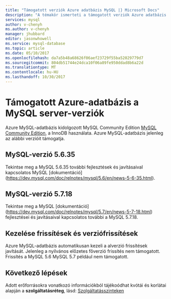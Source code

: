 ```yaml
---
title: "Támogatott verziók Azure adatbázis MySQL |} Microsoft Docs"
description: "A témakör ismerteti a támogatott verziók Azure adatbázis MySQL."
services: mysql
author: v-chenyh
ms.author: v-chenyh
manager: jhubbard
editor: jasonwhowell
ms.service: mysql-database
ms.topic: article
ms.date: 05/10/2017
ms.openlocfilehash: da7a5b48a68626f06aef23729f55ba52029779d7
ms.sourcegitcommit: 804db51744e24dca10f06a89fe950ddad8b6a22d
ms.translationtype: MT
ms.contentlocale: hu-HU
ms.lasthandoff: 10/30/2017
---
```

# <a name="supported-azure-database-for-mysql-server-versions"></a>Támogatott Azure-adatbázis a MySQL server-verziók
Azure MySQL-adatbázis kidolgozott MySQL Community Edition [MySQL Community Edition](https://www.mysql.com/products/community/), a InnoDB használata.  Azure MySQL-adatbázis jelenleg az alábbi verzióit támogatja.

## <a name="mysql-version-5635"></a>MySQL-verzió 5.6.35
Tekintse meg a MySQL 5.6.35 további fejlesztések és javításaival kapcsolatos MySQL [dokumentáció] (https://dev.mysql.com/doc/relnotes/mysql/5.6/en/news-5-6-35.html).

## <a name="mysql-version-5718"></a>MySQL-verzió 5.7.18
Tekintse meg a MySQL [dokumentáció] (https://dev.mysql.com/doc/relnotes/mysql/5.7/en/news-5-7-18.html) fejlesztései és javításaival kapcsolatos további a MySQL 5.7.18.

## <a name="managing-updates-and-upgrades"></a>Kezelése frissítések és verziófrissítések
Azure MySQL-adatbázis automatikusan kezeli a alverzió frissítések javítását. Jelenleg a nyilvános előzetes főverzió frissítés nem támogatott. Frissítés a MySQL 5.6 MySQL 5.7 például nem támogatott.

## <a name="next-steps"></a>Következő lépések

Adott erőforrásokra vonatkozó információkból tájékoódhat kvótái és korlátai alapján a **szolgáltatásréteg**, lásd: [Szolgáltatásszinteken](./concepts-service-tiers.md)
